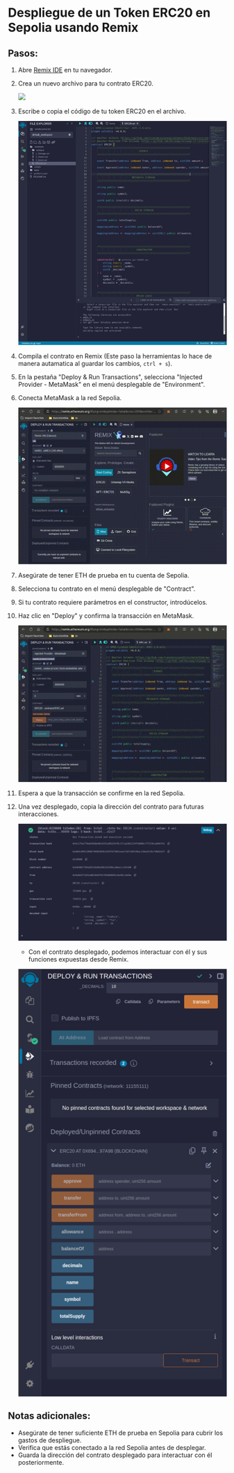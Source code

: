 # Despliegue de un Token ERC20 en Sepolia usando Remix

## Pasos:

1. Abre [Remix IDE](https://remix.ethereum.org/) en tu navegador.

2. Crea un nuevo archivo para tu contrato ERC20.

    ![](./Video/createFile.gif)

3. Escribe o copia el código de tu token ERC20 en el archivo.
    
    ![](./Images/1.png)

4. Compila el contrato en Remix (Este paso la herramientas lo hace de manera autamatica al guardar los cambios, `ctrl + s`).

5. En la pestaña "Deploy & Run Transactions", selecciona "Injected Provider - MetaMask" en el menú desplegable de "Environment".


6. Conecta MetaMask a la red Sepolia.

    ![](./Video/Conect.gif)

7. Asegúrate de tener ETH de prueba en tu cuenta de Sepolia.

8. Selecciona tu contrato en el menú desplegable de "Contract".

9.  Si tu contrato requiere parámetros en el constructor, introdúcelos.

10. Haz clic en "Deploy" y confirma la transacción en MetaMask.

    ![](./Video/deploy.gif)

11. Espera a que la transacción se confirme en la red Sepolia.

12. Una vez desplegado, copia la dirección del contrato para futuras interacciones.

    ![](./Images/2.png)

    *   Con el contrato desplegado, podemos interactuar con él y sus funciones expuestas desde Remix.
  
    ![](./Images/3.png)

## Notas adicionales:

- Asegúrate de tener suficiente ETH de prueba en Sepolia para cubrir los gastos de despliegue.
- Verifica que estás conectado a la red Sepolia antes de desplegar.
- Guarda la dirección del contrato desplegado para interactuar con él posteriormente.